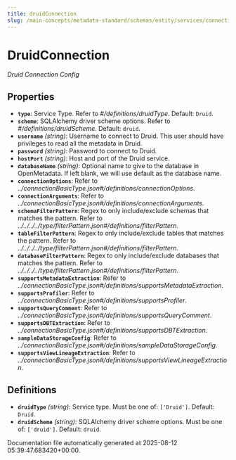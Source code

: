```yaml
---
title: druidConnection
slug: /main-concepts/metadata-standard/schemas/entity/services/connections/database/druidconnection
---
```


# DruidConnection

*Druid Connection Config*

## Properties

- **`type`**: Service Type. Refer to *#/definitions/druidType*. Default: `Druid`.
- **`scheme`**: SQLAlchemy driver scheme options. Refer to *#/definitions/druidScheme*. Default: `druid`.
- **`username`** *(string)*: Username to connect to Druid. This user should have privileges to read all the metadata in Druid.
- **`password`** *(string)*: Password to connect to Druid.
- **`hostPort`** *(string)*: Host and port of the Druid service.
- **`databaseName`** *(string)*: Optional name to give to the database in OpenMetadata. If left blank, we will use default as the database name.
- **`connectionOptions`**: Refer to *../connectionBasicType.json#/definitions/connectionOptions*.
- **`connectionArguments`**: Refer to *../connectionBasicType.json#/definitions/connectionArguments*.
- **`schemaFilterPattern`**: Regex to only include/exclude schemas that matches the pattern. Refer to *../../../../type/filterPattern.json#/definitions/filterPattern*.
- **`tableFilterPattern`**: Regex to only include/exclude tables that matches the pattern. Refer to *../../../../type/filterPattern.json#/definitions/filterPattern*.
- **`databaseFilterPattern`**: Regex to only include/exclude databases that matches the pattern. Refer to *../../../../type/filterPattern.json#/definitions/filterPattern*.
- **`supportsMetadataExtraction`**: Refer to *../connectionBasicType.json#/definitions/supportsMetadataExtraction*.
- **`supportsProfiler`**: Refer to *../connectionBasicType.json#/definitions/supportsProfiler*.
- **`supportsQueryComment`**: Refer to *../connectionBasicType.json#/definitions/supportsQueryComment*.
- **`supportsDBTExtraction`**: Refer to *../connectionBasicType.json#/definitions/supportsDBTExtraction*.
- **`sampleDataStorageConfig`**: Refer to *../connectionBasicType.json#/definitions/sampleDataStorageConfig*.
- **`supportsViewLineageExtraction`**: Refer to *../connectionBasicType.json#/definitions/supportsViewLineageExtraction*.
## Definitions

- **`druidType`** *(string)*: Service type. Must be one of: `['Druid']`. Default: `Druid`.
- **`druidScheme`** *(string)*: SQLAlchemy driver scheme options. Must be one of: `['druid']`. Default: `druid`.


Documentation file automatically generated at 2025-08-12 05:39:47.683420+00:00.
